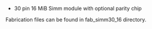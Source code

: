 * 30 pin 16 MiB Simm module with optional parity chip

Fabrication files can be found in fab_simm30_16 directory.
